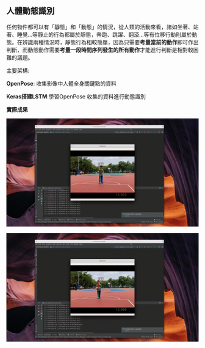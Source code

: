 ## 人體動態識別

任何物件都可以有「靜態」和「動態」的情況，從人類的活動來看，諸如坐著、站著、睡覺…等靜止的行為都屬於靜態，奔跑、跳躍、翻滾…等有位移行動則屬於動態。在辨識兩種情況時，靜態行為相較簡單，因為只需要**考量當前的動作**即可作出判斷，而動態動作需要**考量一段時間序列發生的所有動作**才能進行判斷是相對較困難的議題。

主要架構:

**OpenPose**: 收集影像中人體全身關鍵點的資料

**Keras搭建LSTM**:學習OpenPose 收集的資料進行動態識別



**實際成果**

![](https://github.com/facg88032/active_pose_identify/blob/master/demo/dribble.gif)

![](https://github.com/facg88032/active_pose_identify/blob/master/demo/shoot.gif)

